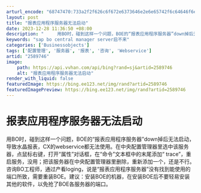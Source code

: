 ```yaml
---
arturl_encode: "68747470:733a2f2f626c6f672e6373646e2e6e65742f6c64646f6e6779:752f61727469636c652f64657461696c732f32353839373436"
layout: post
title: "报表应用程序服务器无法启动"
date: 2023-12-28 11:36:50 +08:00
description: "     用BO时，碰到这样一个问题，BOE的“报表应用程序服务器”down掉后无法启动，导致水晶报"
keywords: "sap bo central manager server启不来"
categories: ['Businessobjects']
tags: ['配置管理', '服务器', '报表', '咨询', 'Webservice']
artid: "2589746"
image:
    path: https://api.vvhan.com/api/bing?rand=sj&artid=2589746
    alt: "报表应用程序服务器无法启动"
render_with_liquid: false
featuredImage: https://bing.ee123.net/img/rand?artid=2589746
featuredImagePreview: https://bing.ee123.net/img/rand?artid=2589746
---
```


# 报表应用程序服务器无法启动

用BO时，碰到这样一个问题，BOE的“报表应用程序服务器”down掉后无法启动，导致水晶报表，CX的webservice都无法使用。在中央配置管理器里选中该服务器，点鼠标右键，打开“属性”对话框，在“命令”文本框中的末尾添加“ trace”，重启服务，没用；把该服务器在中央配置管理器里删除，重新添加一个，还是不行。咨询BO工程师，通过产看loging，说是“报表应用程序服务器”没有找到能使用的端口所致，需要重装BOE。建议：安装BOE的机器，在安装BOE后不要轻易安装其他的软件，以免抢了BOE各服务器的端口。